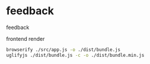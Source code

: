 # feedback

feedback

frontend render

``` bash
browserify ./src/app.js -o ./dist/bundle.js
uglifyjs ./dist/bundle.js -c -o ./dist/bundle.min.js
```
